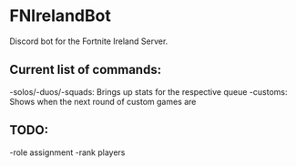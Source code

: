 # FNIrelandBot
Discord bot for the Fortnite Ireland Server.

## Current list of commands:
-solos/-duos/-squads: Brings up stats for the respective queue
-customs: Shows when the next round of custom games are

## TODO:
-role assignment
-rank players
